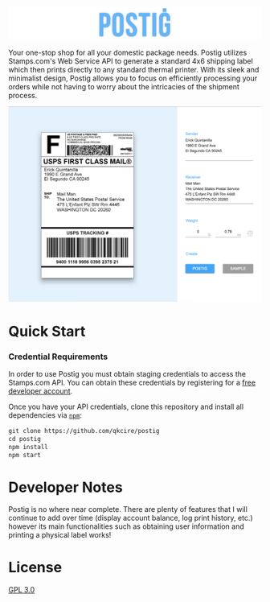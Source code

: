 ![postig logo](./docs/images/title.png?raw=true)

Your one-stop shop for all your domestic package needs. Postig utilizes Stamps.com's Web Service API to generate a standard 4x6 shipping label which then prints directly to any standard thermal printer. With its sleek and minimalist design, Postig allows you to focus on efficiently processing your orders while not having to worry about the intricacies of the shipment process.

![main screen](./docs/images/main.png?raw=true)

# Quick Start
### Credential Requirements
In order to use Postig you must obtain staging credentials to access the Stamps.com API. You can obtain these credentials by registering for a [free developer account](http://developer.stamps.com/developer/).

Once you have your API credentials, clone this repository and install all dependencies via [`npm`](https://docs.npmjs.com/):
```
git clone https://github.com/qkcire/postig
cd postig
npm install
npm start
```

# Developer Notes
Postig is no where near complete. There are plenty of features that I will continue to add over time (display account balance, log print history, etc.) however its main functionalities such as obtaining user information and printing a physical label works!

# License
[GPL 3.0](https://github.com/qkcire/postig/blob/master/LICENSE)

